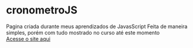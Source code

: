 # cronometroJS
Pagina criada durante meus aprendizados de JavasScript  Feita de maneira simples, porém com tudo mostrado no curso até este momento <br>
<a href="https://selmargoulart08.github.io/cronometroJS"  target="_blank" rel="noopener noreferrer" > Acesse o site aqui</a>

